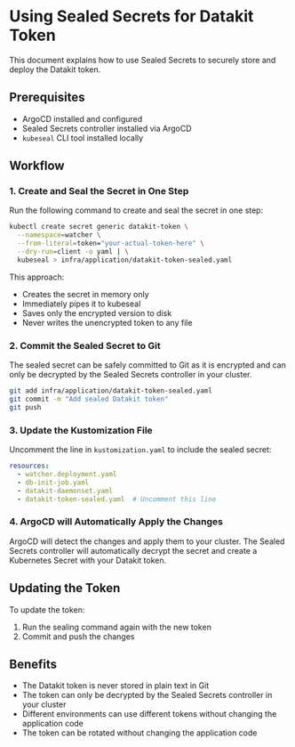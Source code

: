 # Using Sealed Secrets for Datakit Token

This document explains how to use Sealed Secrets to securely store and deploy the Datakit token.

## Prerequisites

- ArgoCD installed and configured
- Sealed Secrets controller installed via ArgoCD
- `kubeseal` CLI tool installed locally

## Workflow

### 1. Create and Seal the Secret in One Step

Run the following command to create and seal the secret in one step:

```bash
kubectl create secret generic datakit-token \
  --namespace=watcher \
  --from-literal=token="your-actual-token-here" \
  --dry-run=client -o yaml | \
  kubeseal > infra/application/datakit-token-sealed.yaml
```

This approach:
- Creates the secret in memory only
- Immediately pipes it to kubeseal
- Saves only the encrypted version to disk
- Never writes the unencrypted token to any file

### 2. Commit the Sealed Secret to Git

The sealed secret can be safely committed to Git as it is encrypted and can only be decrypted by the Sealed Secrets controller in your cluster.

```bash
git add infra/application/datakit-token-sealed.yaml
git commit -m "Add sealed Datakit token"
git push
```

### 3. Update the Kustomization File

Uncomment the line in `kustomization.yaml` to include the sealed secret:

```yaml
resources:
  - watcher.deployment.yaml
  - db-init-job.yaml
  - datakit-daemonset.yaml
  - datakit-token-sealed.yaml  # Uncomment this line
```

### 4. ArgoCD will Automatically Apply the Changes

ArgoCD will detect the changes and apply them to your cluster. The Sealed Secrets controller will automatically decrypt the secret and create a Kubernetes Secret with your Datakit token.

## Updating the Token

To update the token:

1. Run the sealing command again with the new token
2. Commit and push the changes

## Benefits

- The Datakit token is never stored in plain text in Git
- The token can only be decrypted by the Sealed Secrets controller in your cluster
- Different environments can use different tokens without changing the application code
- The token can be rotated without changing the application code 
